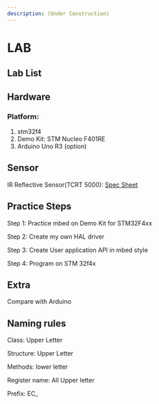 ```yaml
---
description: (Under Construction)
---
```


# LAB



## Lab List



## Hardware

### Platform: 

1. stm32f4
2. Demo Kit: STM Nucleo F401RE
3. Arduino Uno R3 \(option\)

## Sensor

IR Reflective Sensor\(TCRT 5000\): [Spec Sheet](https://www.devicemart.co.kr/goods/download?id=1327416&rank=1)

## Practice Steps

Step 1: Practice mbed on Demo Kit for STM32F4xx 

Step 2: Create my own HAL driver 

Step 3: Create User application API in mbed style

Step 4: Program on  STM 32f4x



## **Extra**

Compare with Arduino



## Naming rules

Class: Upper Letter

Structure: Upper Letter

Methods: lower letter

Register name: All Upper letter

Prefix: EC\_

